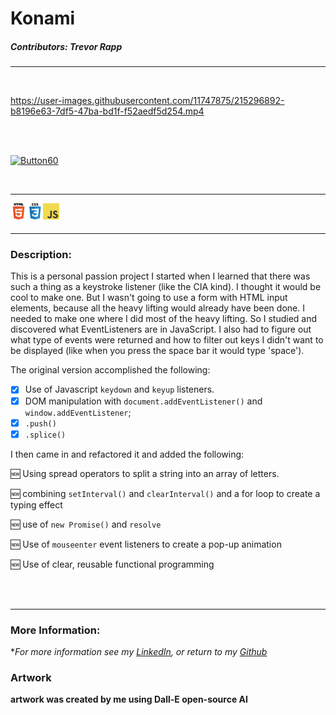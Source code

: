 # Konami


##### Contributors: Trevor Rapp

---

<br>

https://user-images.githubusercontent.com/11747875/215296892-b8196e63-7df5-47ba-bd1f-f52aedf5d254.mp4

<br>

<br>

[![Button60](https://user-images.githubusercontent.com/11747875/141862863-396ab1ee-36db-45fc-bdf9-857cc75ef75b.png)](https://trrapp12.github.io/konami/)


<br>




---

<img align="left" alt="HTML5" width="26px" src="https://raw.githubusercontent.com/github/explore/80688e429a7d4ef2fca1e82350fe8e3517d3494d/topics/html/html.png" />
<img align="left" alt="CSS3" width="26px" src="https://raw.githubusercontent.com/github/explore/80688e429a7d4ef2fca1e82350fe8e3517d3494d/topics/css/css.png" />
<img align="left" alt="JavaScript" width="26px" src="https://raw.githubusercontent.com/github/explore/80688e429a7d4ef2fca1e82350fe8e3517d3494d/topics/javascript/javascript.png" />

<br>
<br>

---

### Description:


This is a personal passion project I started when I learned that there was such a thing as a keystroke listener (like the CIA kind).  I thought it would be cool to make one.  But I wasn't going to use a form with HTML input elements, because all the heavy lifting would already have been done.  I needed to make one where I did most of the heavy lifting.  So I studied and discovered what EventListeners are in JavaScript.  I also had to figure out what type of events were returned and how to filter out keys I didn't want to be displayed (like when you press the space bar it would type 'space').  

The original version accomplished the following:

- [x] Use of Javascript ```keydown``` and ```keyup``` listeners.
- [x] DOM manipulation with ```document.addEventListener()``` and ```window.addEventListener```; 
- [x] ```.push()```
- [x] ```.splice()```

I then came in and refactored it and added the following:

🆕 Using spread operators to split a string into an array of letters.

🆕 combining ```setInterval()``` and ```clearInterval()``` and a for loop to create a typing effect

🆕 use of ```new Promise()``` and ```resolve```

🆕 Use of ```mouseenter``` event listeners to create a pop-up animation

🆕 Use of clear, reusable functional programming

<br>
<br>

---

### More Information:

\**For more information see my [LinkedIn](https://www.linkedin.com/in/trevor-rapp-042a1037), or return to my [Github](https://github.com/trrapp12)*

### Artwork

**artwork was created by me using Dall-E open-source AI**

